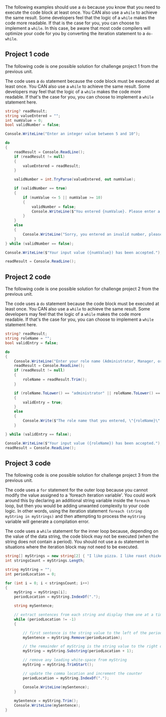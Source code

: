 The following examples should use a `do` because you know that you need to execute the code block at least once. You CAN also use a `while` to achieve the same result. Some developers feel that the logic of a `while` makes the code more readable. If that is the case for you, you can choose to implement a `while`. In this case, be aware that most code compilers will optimize your code for you by converting the iteration statement to a `do-while`.

## Project 1 code

The following code is one possible solution for challenge project 1 from the previous unit.

The code uses a `do` statement because the code block must be executed at least once. You CAN also use a `while` to achieve the same result. Some developers may feel that the logic of a `while` makes the code more readable. If that's the case for you, you can choose to implement a `while` statement here.

```C#
string? readResult;
string valueEntered = "";
int numValue = 0;
bool validNumber = false;

Console.WriteLine("Enter an integer value between 5 and 10");

do
{
    readResult = Console.ReadLine();
    if (readResult != null) 
    {
        valueEntered = readResult;
    }

    validNumber = int.TryParse(valueEntered, out numValue);

    if (validNumber == true)
    {
        if (numValue <= 5 || numValue >= 10)
        {
            validNumber = false;
            Console.WriteLine($"You entered {numValue}. Please enter a number between 5 and 10.");
        }
    }
    else 
    {
        Console.WriteLine("Sorry, you entered an invalid number, please try again");
    }
} while (validNumber == false);

Console.WriteLine($"Your input value ({numValue}) has been accepted.");

readResult = Console.ReadLine();
```

## Project 2 code

The following code is one possible solution for challenge project 2 from the previous unit.

The code uses a `do` statement because the code block must be executed at least once. You CAN also use a `while` to achieve the same result. Some developers may feel that the logic of a `while` makes the code more readable. If that's the case for you, you can choose to implement a `while` statement here.

```C#
string? readResult;
string roleName = "";
bool validEntry = false;

do
{                
    Console.WriteLine("Enter your role name (Administrator, Manager, or User)");
    readResult = Console.ReadLine();
    if (readResult != null) 
    {
        roleName = readResult.Trim();
    }

    if (roleName.ToLower() == "administrator" || roleName.ToLower() == "manager" || roleName.ToLower() == "user") 
    {
        validEntry = true;
    }
    else
    {
        Console.Write($"The role name that you entered, \"{roleName}\" is not valid. ");
    }

} while (validEntry == false);

Console.WriteLine($"Your input value ({roleName}) has been accepted.");
readResult = Console.ReadLine();
```

## Project 3 code

The following code is one possible solution for challenge project 3 from the previous unit.

The code uses a `for` statement for the outer loop because you cannot modify the value assigned to a 'foreach iteration variable'. You could work around this by declaring an additional string variable inside the `foreach` loop, but then you would be adding unwanted complexity to your code logic. In other words, using the iteration statement `foreach (string myString in myStrings)` and then attempting to process the `myString` variable will generate a compilation error.

The code uses a `while` statement for the inner loop because, depending on the value of the data string, the code block may not be executed (when the string does not contain a period). You should not use a `do` statement in situations where the iteration block may not need to be executed.  

```C#
string[] myStrings = new string[2] { "I like pizza. I like roast chicken. I like salad", "I like all three of the menu choices" };
int stringsCount = myStrings.Length;

string myString = "";
int periodLocation = 0;

for (int i = 0; i < stringsCount; i++)
{
    myString = myStrings[i];
    periodLocation = myString.IndexOf(".");

    string mySentence;

    // extract sentences from each string and display them one at a time
    while (periodLocation != -1)
    {

        // first sentence is the string value to the left of the period location
        mySentence = myString.Remove(periodLocation);

        // the remainder of myString is the string value to the right of the location
        myString = myString.Substring(periodLocation + 1);

        // remove any leading white-space from myString
        myString = myString.TrimStart();

        // update the comma location and increment the counter
        periodLocation = myString.IndexOf(".");

        Console.WriteLine(mySentence);
    }
 
    mySentence = myString.Trim();
    Console.WriteLine(mySentence);
}
```

